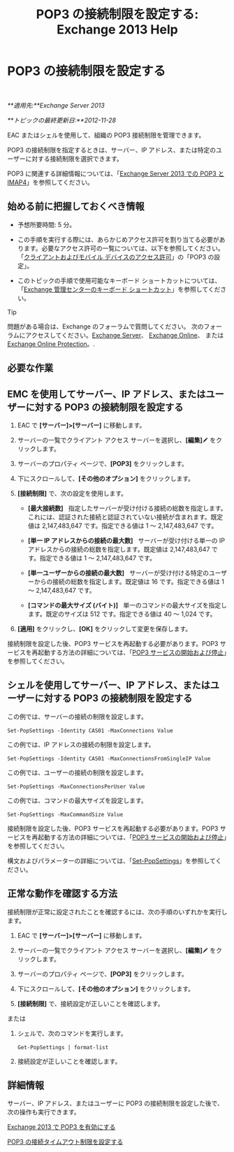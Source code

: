 ﻿---
title: 'POP3 の接続制限を設定する: Exchange 2013 Help'
TOCTitle: POP3 の接続制限を設定する
ms:assetid: 512d61c2-2a34-4813-92a9-875339d3388b
ms:mtpsurl: https://technet.microsoft.com/ja-jp/library/Aa997988(v=EXCHG.150)
ms:contentKeyID: 50555779
ms.date: 04/24/2018
mtps_version: v=EXCHG.150
ms.translationtype: HT
---

# POP3 の接続制限を設定する

 

_**適用先:**Exchange Server 2013_

_**トピックの最終更新日:**2012-11-28_

EAC またはシェルを使用して、組織の POP3 接続制限を管理できます。

POP3 の接続制限を指定するときは、サーバー、IP アドレス、または特定のユーザーに対する接続制限を選択できます。

POP3 に関連する詳細情報については、「[Exchange Server 2013 での POP3 と IMAP4](pop3-and-imap4-in-exchange-server-2013-exchange-2013-help.md)」を参照してください。

## 始める前に把握しておくべき情報

  - 予想所要時間: 5 分。

  - この手順を実行する際には、あらかじめアクセス許可を割り当てる必要があります。必要なアクセス許可の一覧については、以下を参照してください。「[クライアントおよびモバイル デバイスのアクセス許可](clients-and-mobile-devices-permissions-exchange-2013-help.md)」の「POP3 の設定」。

  - このトピックの手順で使用可能なキーボード ショートカットについては、「[Exchange 管理センターのキーボード ショートカット](keyboard-shortcuts-in-the-exchange-admin-center-exchange-online-protection-help.md)」を参照してください。


> [!TIP]
> 問題がある場合は、Exchange のフォーラムで質問してください。 次のフォーラムにアクセスしてください。<A href="https://go.microsoft.com/fwlink/p/?linkid=60612">Exchange Server</A>、 <A href="https://go.microsoft.com/fwlink/p/?linkid=267542">Exchange Online</A>、 または <A href="https://go.microsoft.com/fwlink/p/?linkid=285351">Exchange Online Protection</A>。.



## 必要な作業

## EMC を使用してサーバー、IP アドレス、またはユーザーに対する POP3 の接続制限を設定する

1.  EAC で **\[サーバー\]\>\[サーバー\]** に移動します。

2.  サーバーの一覧でクライアント アクセス サーバーを選択し、**\[編集\]**![編集アイコン](images/Bb124582.6f53ccb2-1f13-4c02-bea0-30690e6ea71d(EXCHG.150).gif "編集アイコン") をクリックします。

3.  サーバーのプロパティ ページで、**\[POP3\]** をクリックします。

4.  下にスクロールして、**\[その他のオプション\]** をクリックします。

5.  **\[接続制限\]** で、次の設定を使用します。
    
      - **\[最大接続数\]**   指定したサーバーが受け付ける接続の総数を指定します。これには、認証された接続と認証されていない接続が含まれます。既定値は 2,147,483,647 です。指定できる値は 1 ～ 2,147,483,647 です。
    
      - **\[単一 IP アドレスからの接続の最大数\]**   サーバーが受け付ける単一の IP アドレスからの接続の総数を指定します。既定値は 2,147,483,647 です。指定できる値は 1 ～ 2,147,483,647 です。
    
      - **\[単一ユーザーからの接続の最大数\]**   サーバーが受け付ける特定のユーザーからの接続の総数を指定します。既定値は 16 です。指定できる値は 1 ～ 2,147,483,647 です。
    
      - **\[コマンドの最大サイズ (バイト)\]**   単一のコマンドの最大サイズを指定します。既定のサイズは 512 です。指定できる値は 40 ～ 1,024 です。

6.  **\[適用\]** をクリックし、**\[OK\]** をクリックして変更を保存します。

接続制限を設定した後、POP3 サービスを再起動する必要があります。POP3 サービスを再起動する方法の詳細については、「[POP3 サービスの開始および停止](start-and-stop-the-pop3-services-exchange-2013-help.md)」を参照してください。

## シェルを使用してサーバー、IP アドレス、またはユーザーに対する POP3 の接続制限を設定する

この例では、サーバーの接続の制限を設定します。

    Set-PopSettings -Identity CAS01 -MaxConnections Value

この例では、IP アドレスの接続の制限を設定します。

    Set-PopSettings -Identity CAS01 -MaxConnectionsFromSingleIP Value

この例では、ユーザーの接続の制限を設定します。

    Set-PopSettings -MaxConnectionsPerUser Value 

この例では、コマンドの最大サイズを設定します。

    Set-PopSettings -MaxCommandSize Value

接続制限を設定した後、POP3 サービスを再起動する必要があります。POP3 サービスを再起動する方法の詳細については、「[POP3 サービスの開始および停止](start-and-stop-the-pop3-services-exchange-2013-help.md)」を参照してください。

構文およびパラメーターの詳細については、「[Set-PopSettings](https://technet.microsoft.com/ja-jp/library/aa997154\(v=exchg.150\))」を参照してください。

## 正常な動作を確認する方法

接続制限が正常に設定されたことを確認するには、次の手順のいずれかを実行します。

1.  EAC で **\[サーバー\]\>\[サーバー\]** に移動します。

2.  サーバーの一覧でクライアント アクセス サーバーを選択し、**\[編集\]**![編集アイコン](images/Bb124582.6f53ccb2-1f13-4c02-bea0-30690e6ea71d(EXCHG.150).gif "編集アイコン") をクリックします。

3.  サーバーのプロパティ ページで、**\[POP3\]** をクリックします。

4.  下にスクロールして、**\[その他のオプション\]** をクリックします。

5.  **\[接続制限\]** で、接続設定が正しいことを確認します。

または

1.  シェルで、次のコマンドを実行します。
    
        Get-PopSettings | format-list

2.  接続設定が正しいことを確認します。

## 詳細情報

サーバー、IP アドレス、またはユーザーに POP3 の接続制限を設定した後で、次の操作も実行できます。

[Exchange 2013 で POP3 を有効にする](enable-pop3-in-exchange-2013-exchange-2013-help.md)

[POP3 の接続タイムアウト制限を設定する](set-connection-time-out-limits-for-pop3-exchange-2013-help.md)

